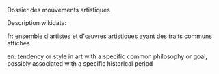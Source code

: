 Dossier des mouvements artistiques

Description wikidata:

fr: ensemble d'artistes et d'œuvres artistiques ayant des traits communs affichés

en: tendency or style in art with a specific common philosophy or goal, possibly associated with a specific historical period
